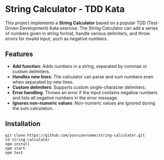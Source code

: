 # String Calculator - TDD Kata

This project implements a **String Calculator** based on a popular TDD (Test-Driven Development) Kata exercise. The String Calculator can add a series of numbers given in string format, handle various delimiters, and throw errors for invalid input, such as negative numbers.

## Features

- **Add function**: Adds numbers in a string, separated by commas or custom delimiters.
- **Handles new lines**: The calculator can parse and sum numbers even when separated by new lines.
- **Custom delimiters**: Supports custom single-character delimiters.
- **Error handling**: Throws an error if the input contains negative numbers and lists all negative numbers in the error message.
- **Ignores non-numeric values**: Non-numeric values are ignored during the sum calculation.

## Installation
 ```
git clone https://github.com/yourusername/string-calculator.git
cd string-calculator
npm install
npm start
npm test
 ```

